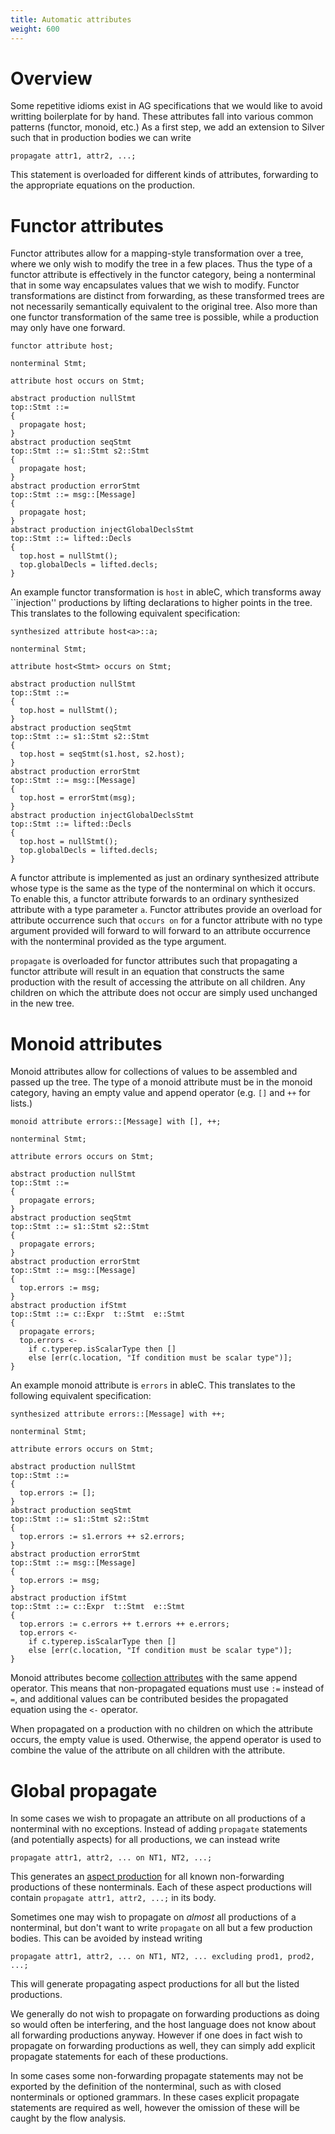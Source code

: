 ```yaml
---
title: Automatic attributes
weight: 600
---
```


# Overview
Some repetitive idioms exist in AG specifications that we would like to avoid writting boilerplate for by hand.
These attributes fall into various common patterns (functor, monoid, etc.)
As a first step, we add an extension to Silver such that in production bodies we can write
```
propagate attr1, attr2, ...;
```
This statement is overloaded for different kinds of attributes, forwarding to the appropriate equations on the production.


# Functor attributes
Functor attributes allow for a mapping-style transformation over a tree, where we only wish to modify the tree in a few
places.
Thus the type of a functor attribute is effectively in the functor category, being a nonterminal that in some way encapsulates values that we wish to modify.
Functor transformations are distinct from forwarding, as these transformed trees are not necessarily semantically equivalent to the original tree. Also more than one functor transformation of the same tree is possible, while a production may only have one forward.

```
functor attribute host;

nonterminal Stmt;

attribute host occurs on Stmt;

abstract production nullStmt
top::Stmt ::=
{
  propagate host;
}
abstract production seqStmt
top::Stmt ::= s1::Stmt s2::Stmt
{
  propagate host;
}
abstract production errorStmt
top::Stmt ::= msg::[Message]
{
  propagate host;
}
abstract production injectGlobalDeclsStmt
top::Stmt ::= lifted::Decls
{
  top.host = nullStmt();
  top.globalDecls = lifted.decls;
}
```

An example functor transformation is `host` in ableC, which transforms away ``injection'' productions by lifting declarations to higher points in the tree.
This translates to the following equivalent specification:

```
synthesized attribute host<a>::a;

nonterminal Stmt;

attribute host<Stmt> occurs on Stmt;

abstract production nullStmt
top::Stmt ::=
{
  top.host = nullStmt();
}
abstract production seqStmt
top::Stmt ::= s1::Stmt s2::Stmt
{
  top.host = seqStmt(s1.host, s2.host);
}
abstract production errorStmt
top::Stmt ::= msg::[Message]
{
  top.host = errorStmt(msg);
}
abstract production injectGlobalDeclsStmt
top::Stmt ::= lifted::Decls
{
  top.host = nullStmt();
  top.globalDecls = lifted.decls;
}
```

A functor attribute is implemented as just an ordinary synthesized attribute whose type is the same as the type of the nonterminal on which it occurs.  To enable this, a functor attribute forwards to an ordinary synthesized attribute with a type parameter `a`.
Functor attributes provide an overload for attribute occurrence such that `occurs on` for a functor attribute with no type argument provided will forward to will forward to an attribute occurrence with the nonterminal provided as the type argument.

`propagate` is overloaded for functor attributes such that propagating a functor attribute will result in an equation that constructs the same production with the result of accessing the attribute on all children.
Any children on which the attribute does not occur are simply used unchanged in the new tree.

# Monoid attributes
Monoid attributes allow for collections of values to be assembled and passed up the tree.
The type of a monoid attribute must be in the monoid category, having an empty value and append operator (e.g. `[]` and `++` for lists.)

```
monoid attribute errors::[Message] with [], ++;

nonterminal Stmt;

attribute errors occurs on Stmt;

abstract production nullStmt
top::Stmt ::=
{
  propagate errors;
}
abstract production seqStmt
top::Stmt ::= s1::Stmt s2::Stmt
{
  propagate errors;
}
abstract production errorStmt
top::Stmt ::= msg::[Message]
{
  top.errors := msg;
}
abstract production ifStmt
top::Stmt ::= c::Expr  t::Stmt  e::Stmt
{
  propagate errors;
  top.errors <-
    if c.typerep.isScalarType then []
    else [err(c.location, "If condition must be scalar type")];
}
```

An example monoid attribute is `errors` in ableC.  This translates to the following equivalent specification:

```
synthesized attribute errors::[Message] with ++;

nonterminal Stmt;

attribute errors occurs on Stmt;

abstract production nullStmt
top::Stmt ::=
{
  top.errors := [];
}
abstract production seqStmt
top::Stmt ::= s1::Stmt s2::Stmt
{
  top.errors := s1.errors ++ s2.errors;
}
abstract production errorStmt
top::Stmt ::= msg::[Message]
{
  top.errors := msg;
}
abstract production ifStmt
top::Stmt ::= c::Expr  t::Stmt  e::Stmt
{
  top.errors := c.errors ++ t.errors ++ e.errors;
  top.errors <-
    if c.typerep.isScalarType then []
    else [err(c.location, "If condition must be scalar type")];
}
```

Monoid attributes become [collection attributes](../collections) with the same append operator.
This means that non-propagated equations must use `:=` instead of `=`, and additional values can be contributed besides the propagated equation using the `<-` operator.

When propagated on a production with no children on which the attribute occurs, the empty value is used.
Otherwise, the append operator is used to combine the value of the attribute on all children with the attribute.

# Global propagate
In some cases we wish to propagate an attribute on all productions of a nonterminal with no exceptions.  Instead of adding `propagate` statements (and potentially aspects) for all productions, we can instead write
```
propagate attr1, attr2, ... on NT1, NT2, ...;
```
This generates an [aspect production](../aspects) for all known non-forwarding productions of these nonterminals.
Each of these aspect productions will contain `propagate attr1, attr2, ...;` in its body.

Sometimes one may wish to propagate on *almost* all productions of a nonterminal, but don't want to write `propagate` on all but a few production bodies.
This can be avoided by instead writing 
```
propagate attr1, attr2, ... on NT1, NT2, ... excluding prod1, prod2, ...;
```
This will generate propagating aspect productions for all but the listed productions.

We generally do not wish to propagate on forwarding productions as doing so would often be interfering, and the host language does not know about all forwarding productions anyway.  However if one does in fact wish to propagate on forwarding productions as well, they can simply add explicit propagate statements for each of these productions.

In some cases some non-forwarding propagate statements may not be exported by the definition of the nonterminal, such as with closed nonterminals or optioned grammars.  In these cases explicit propagate statements are required as well, however the omission of these will be caught by the flow analysis.

